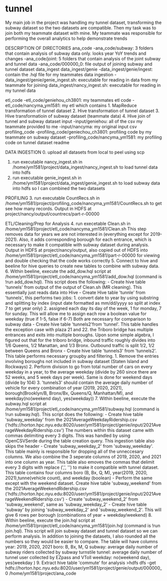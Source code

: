 # tunnel
My main job in the project was handling my tunnel dataset, transforming the subway dataset so the two datasets are compatible. Then my task was to join both my teammate dataset with mine. My teammate was responsible for performing the overall analytics to help demonstrate trends

DESCRIPTION OF DIRECTORIES
ana_code
    -ana_code/subway: 3 folders that contain analysis of subway data only. looks year YoY trends and changes
    -ana_code/joint: 5 folders that contain analysis of the joint subway and tunnel data
    -ana_code/000000_0: file output of joining subway and tunnel dataset
data_ingest
    data_ingest/genie
      -data_ingest/genie/ingest: contain the .hql file for my teammates data ingestion
      -data_ingest/genie/genie_ingest.sh: executable for reading in data from my teammate for joining
    data_ingest/nancy_ingest.sh: executable for reading in my tunnel data

etl_code
    -etl_code/geniehou_ch3801: my teammates etl code
    -etl_code/nancyma_ym1581: my etl which contains 
        1. MapReduce transformation of tunnel dataset
        2. Hive transformation of tunnel dataset
        3. Hive transformatioin of subway dataset (teammate data)
        4. Hive join of tunnel and subway dataset
input
    -input/geniehou: all of the csv my teammate provided to me
    -input/nancyma: my original input csv 
profiling_code
    -profiling_code/geniechou_ch3801: profiling code by my teammate on subway dataset
    -profiling_code/nancyma_ym1581: my profiling code on tunnel dataset
readme


DATA INGESTION
0. upload all datasets from local to peel using scp
1. run executable nancy_ingest.sh in /home/ym1581/project/data_ingest/nancy_ingest.sh to load tunnel data into hdfs
2. run executable genie_ingest.sh in /home/ym1581/project/data_ingest/genie_ingest.sh to load subway data into hdfs so I can combined the two datasets 

PROFILING
3. run executable CountRecs.sh in /home/ym1581/project/profiling_code/nancyma_ym1581/CountRecs.sh to get see how many records. 
   Output in HDFS at project/nancy/output/countrecs/part-r-00000

ETL/Cleaning/Prep for Analysis 
4. run execetable Clean.sh in /home/ym1581/project/etl_code/nancyma_ym1581/Clean.sh
   This step removes data for years we are not interested in (everything except for 2019-2021). 
   Also, it adds corresponding borough for each entrance, which is necessary to make it compatible with subway dataset during analysis.
   Output in HDFS at project/nancy/output, also copied out of HDFS into /home/ym1581/project/etl_code/nancyma_ym1581/part-r-00000 for viewing and double checking that the code works correctly
5. Connect to hive and beeline for hive queries to create new tables to combine with subway data. 
6. Within beeline, execute the add_dow.hql script at /home/ym1581/project/etl_code/nancyma_ym1581/add_dow.hql (command is !run add_dow.hql). 
   This script does the following:
    - Create hive table 'tunnels' from output of the output of Clean.sh (MR cleaning). This essentially just reads data into Hive
    - Create Hive table 'tunnle' from 'tunnels', this performs two jobs:
        1. convert date to year by using substring and splitting by index (input date formatted as mm/dd/yyyy so split at index 7 to get year only)
        2. assigned each day its day of the week, 1 for monday, 7 for sunday. This will allow me to assign each row a boolean value for weekday (true if 1-5, false if 6-7)
        Both are necessary for comparison to subway data
    - Create hive table 'tunnels2'from 'tunnel'. This table handles the exception case with plaza 21 and 22. the Triboro bridge has multiple entrances and exits into multiple boroughs. 
      Upon some simple algebra, I figured out that for the triboro bridge, inbound traffic roughly divides into 1/6 Queens, 1/2 Manattan, and 1/3 Bronx. Outbound traffic is split 1/2, 1/2 between Queens and Bronx
    - Create hive table 'tunnels3' from 'tunnels2'. This table performs necessary groupby and filtering. 
        1. Remove the entries involving boroughs not included in subway dataset (Staten Island and Rockways)
        2. Perform division to go from total number of cars on every weekday in a year, to the average weekday (divide by 260 since there are 52 weeks, and 5 week days per week). Same is done for weekend days (divide by 104)
        3. 'tunnels3' should contain the average daily number of vehicle  for every combination of year (2019, 2020, 2021), borough(Brooklyn/B, Bronx/Bx, Queens/Q, Manhattan/M), and weekday(no(weekend day), yes(weekday))
7. Within beeline, execute the subway.hql script at /home/ym1581/project/etl_code/nancyma_ym1581/subway.hql (command is !run subway.hql). 
   This script does the following:
    - Create hive table 'subway_weekday' from the 2021AverageWeekdayRidership.csv ('hdfs://horton.hpc.nyu.edu:8020/user/ym1581/project/genie/input/2021AverageWeekdayRidership.csv')
      The numbers within this dataset came with commas delimiting every 3 digits. This was handled by using OpenCSVSerde during the table creation query. This ingestion table also skips the header
    - Create 'subway_weekday_2' from 'subway_weekday'. This table mainly is responsible for dropping all of the unneccesary columns. We also combine the 3 seperate columns of 2019, 2020, and 2021 into one column as year. 
      This table also emoves the commas that delimit every 3 digits with replace (',', '') to make it compatible with tunnel dataset.
      This table contains four columns boro (B, Bx, Q, M), year(2019, 2020, 2021),tunne(vehicle count), and weekday (boolean)
    - Perform the same except with the weekend dataset. Create hive table 'subway_weekend' from the 2021AverageWeekendRidership.csv ('hdfs://horton.hpc.nyu.edu:8020/user/ym1581/project/genie/input/2021AverageWeekendRidership.csv')
    - Create 'subway_weekend_2' from 'subway_weekend', same as 'subway_weekday_2'
    - Create hive table 'subway' by joining 'subway_weekday_2' and 'subway_weekend_2'. This will give 6 rows per borough (combinations of year + weekday/weekend)
8. Within beeline, execute the join.hql script at /home/ym1581/project/etl_code/nancyma_ym1581/join.hql (command is !run join.hql). 
   This script will join subway dataset and tunnel dataset so we can perform analysis. In addition to joining the datasets, I also rounded all the numbers so they would be easier to compare. 
   The table will have columns 
    year: 2019, 2020, 2021
    boro: B, Bx, M, Q
    subway: average daily number of subway riders collected by subway turnstile
    tunnel: average daily number of tunnel user collected by EZpass and VToll
    weekday: no(weekend day), yes(weekday )
9. Extract hive table 'commute' for analysis 
    >hdfs dfs -get hdfs://horton.hpc.nyu.edu:8020/user/ym1581/project/genie/output/000000_0 /home/ym1581/project/ana_code
